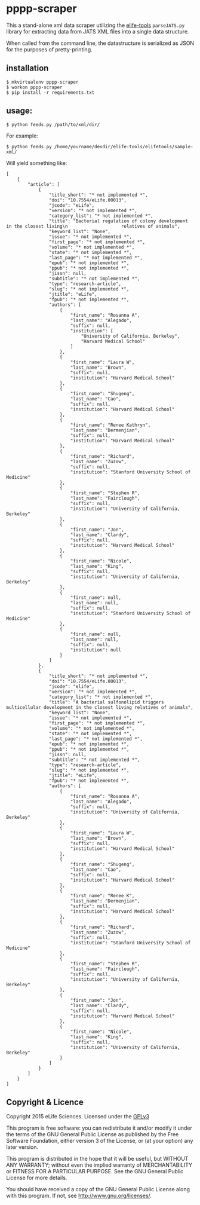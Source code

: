 # pppp-scraper

This a stand-alone xml data scraper utilizing the 
[elife-tools](https://github.com/elifesciences/elife-tools) `parseJATS.py` 
library for extracting data from JATS XML files into a single data structure.

When called from the command line, the datastructure is serialized as JSON for
the purposes of pretty-printing.

## installation

    $ mkvirtualenv pppp-scraper
    $ workon pppp-scraper
    $ pip install -r requirements.txt

## usage:

    $ python feeds.py /path/to/xml/dir/

For example:

    $ python feeds.py /home/yourname/devdir/elife-tools/elifetools/sample-xml/
        
Will yield something like:

    [
        {
            "article": [
                {
                    "title_short": "* not implemented *", 
                    "doi": "10.7554/eLife.00013", 
                    "jcode": "eLife", 
                    "version": "* not implemented *", 
                    "category_list": "* not implemented *", 
                    "title": "Bacterial regulation of colony development in the closest living\n                    relatives of animals", 
                    "keyword_list": "None", 
                    "issue": "* not implemented *", 
                    "first_page": "* not implemented *", 
                    "volume": "* not implemented *", 
                    "state": "* not implemented *", 
                    "last_page": "* not implemented *", 
                    "epub": "* not implemented *", 
                    "ppub": "* not implemented *", 
                    "jissn": null, 
                    "subtitle": "* not implemented *", 
                    "type": "research-article", 
                    "slug": "* not implemented *", 
                    "jtitle": "eLife", 
                    "fpub": "* not implemented *", 
                    "authors": [
                        {
                            "first_name": "Rosanna A", 
                            "last_name": "Alegado", 
                            "suffix": null, 
                            "institution": [
                                "University of California, Berkeley", 
                                "Harvard Medical School"
                            ]
                        }, 
                        {
                            "first_name": "Laura W", 
                            "last_name": "Brown", 
                            "suffix": null, 
                            "institution": "Harvard Medical School"
                        }, 
                        {
                            "first_name": "Shugeng", 
                            "last_name": "Cao", 
                            "suffix": null, 
                            "institution": "Harvard Medical School"
                        }, 
                        {
                            "first_name": "Renee Kathryn", 
                            "last_name": "Dermenjian", 
                            "suffix": null, 
                            "institution": "Harvard Medical School"
                        }, 
                        {
                            "first_name": "Richard", 
                            "last_name": "Zuzow", 
                            "suffix": null, 
                            "institution": "Stanford University School of Medicine"
                        }, 
                        {
                            "first_name": "Stephen R", 
                            "last_name": "Fairclough", 
                            "suffix": null, 
                            "institution": "University of California, Berkeley"
                        }, 
                        {
                            "first_name": "Jon", 
                            "last_name": "Clardy", 
                            "suffix": null, 
                            "institution": "Harvard Medical School"
                        }, 
                        {
                            "first_name": "Nicole", 
                            "last_name": "King", 
                            "suffix": null, 
                            "institution": "University of California, Berkeley"
                        }, 
                        {
                            "first_name": null, 
                            "last_name": null, 
                            "suffix": null, 
                            "institution": "Stanford University School of Medicine"
                        }, 
                        {
                            "first_name": null, 
                            "last_name": null, 
                            "suffix": null, 
                            "institution": null
                        }
                    ]
                }, 
                {
                    "title_short": "* not implemented *", 
                    "doi": "10.7554/eLife.00013", 
                    "jcode": "elife", 
                    "version": "* not implemented *", 
                    "category_list": "* not implemented *", 
                    "title": "A bacterial sulfonolipid triggers multicellular development in the closest living relatives of animals", 
                    "keyword_list": "None", 
                    "issue": "* not implemented *", 
                    "first_page": "* not implemented *", 
                    "volume": "* not implemented *", 
                    "state": "* not implemented *", 
                    "last_page": "* not implemented *", 
                    "epub": "* not implemented *", 
                    "ppub": "* not implemented *", 
                    "jissn": null, 
                    "subtitle": "* not implemented *", 
                    "type": "research-article", 
                    "slug": "* not implemented *", 
                    "jtitle": "eLife", 
                    "fpub": "* not implemented *", 
                    "authors": [
                        {
                            "first_name": "Rosanna A", 
                            "last_name": "Alegado", 
                            "suffix": null, 
                            "institution": "University of California, Berkeley"
                        }, 
                        {
                            "first_name": "Laura W", 
                            "last_name": "Brown", 
                            "suffix": null, 
                            "institution": "Harvard Medical School"
                        }, 
                        {
                            "first_name": "Shugeng", 
                            "last_name": "Cao", 
                            "suffix": null, 
                            "institution": "Harvard Medical School"
                        }, 
                        {
                            "first_name": "Renee K", 
                            "last_name": "Dermenjian", 
                            "suffix": null, 
                            "institution": "Harvard Medical School"
                        }, 
                        {
                            "first_name": "Richard", 
                            "last_name": "Zuzow", 
                            "suffix": null, 
                            "institution": "Stanford University School of Medicine"
                        }, 
                        {
                            "first_name": "Stephen R", 
                            "last_name": "Fairclough", 
                            "suffix": null, 
                            "institution": "University of California, Berkeley"
                        }, 
                        {
                            "first_name": "Jon", 
                            "last_name": "Clardy", 
                            "suffix": null, 
                            "institution": "Harvard Medical School"
                        }, 
                        {
                            "first_name": "Nicole", 
                            "last_name": "King", 
                            "suffix": null, 
                            "institution": "University of California, Berkeley"
                        }
                    ]
                }
            ]
        }
    ]

## Copyright & Licence

Copyright 2015 eLife Sciences. Licensed under the [GPLv3](gpl.txt)

This program is free software: you can redistribute it and/or modify
it under the terms of the GNU General Public License as published by
the Free Software Foundation, either version 3 of the License, or
(at your option) any later version.

This program is distributed in the hope that it will be useful,
but WITHOUT ANY WARRANTY; without even the implied warranty of
MERCHANTABILITY or FITNESS FOR A PARTICULAR PURPOSE.  See the
GNU General Public License for more details.

You should have received a copy of the GNU General Public License
along with this program.  If not, see <http://www.gnu.org/licenses/>.

